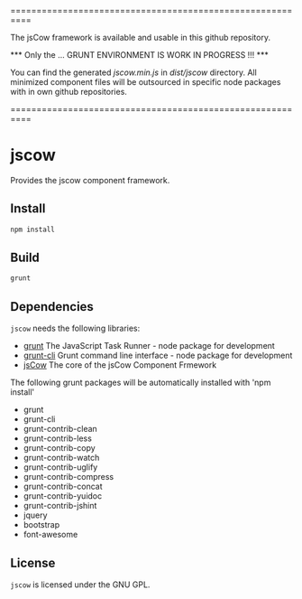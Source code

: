 ==========================================================

The jsCow framework is available and usable in this github repository. 

*** Only the ... GRUNT ENVIRONMENT IS WORK IN PROGRESS !!! ***

You can find the generated *jscow.min.js* in *dist/jscow* directory.
All minimized component files will be outsourced in specific node packages with in own github repositories.

==========================================================

# jscow
Provides the jscow component framework.

## Install

```sh
npm install
```

## Build

```sh
grunt
```

## Dependencies

`jscow` needs the following libraries:

* [grunt](https://www.npmjs.com/package/grunt) The JavaScript Task Runner - node package for development
* [grunt-cli](https://www.npmjs.com/package/grunt-cli) Grunt command line interface - node package for development
* [jsCow](https://github.com/jsCow/jsCow) The core of the jsCow Component Frmework

The following grunt packages will be automatically installed with 'npm install'

* grunt
* grunt-cli
* grunt-contrib-clean
* grunt-contrib-less
* grunt-contrib-copy
* grunt-contrib-watch
* grunt-contrib-uglify
* grunt-contrib-compress
* grunt-contrib-concat
* grunt-contrib-yuidoc
* grunt-contrib-jshint
* jquery
* bootstrap
* font-awesome

## License

`jscow` is licensed under the GNU GPL.
